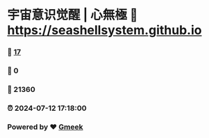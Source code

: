 # 宇宙意识觉醒 | 心無極 :link: https://seashellsystem.github.io 
### :page_facing_up: [17](https://seashellsystem.github.io/tag.html) 
### :speech_balloon: 0 
### :hibiscus: 21360 
### :alarm_clock: 2024-07-12 17:18:00 
### Powered by :heart: [Gmeek](https://github.com/Meekdai/Gmeek)

